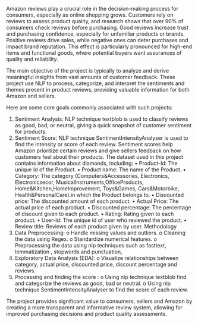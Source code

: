 Amazon reviews play a crucial role in the decision-making process for consumers, especially as online shopping grows. Customers rely on reviews to assess product quality, and research shows that over 90% of consumers check reviews before purchasing. Good reviews increase trust and purchasing confidence, especially for unfamiliar products or brands. Positive reviews drive sales, while negative ones can deter purchases and impact brand reputation. This effect is particularly pronounced for high-end items and functional goods, where potential buyers want assurances of quality and reliability.

The main objective of the project is typically to analyze and derive meaningful insights from vast amounts of customer feedback. These project use NLP to process, categorize, and interpret the sentiments and themes present in product reviews, providing valuable information for both Amazon and sellers. 

Here are some core goals commonly associated with such projects:
1.	Sentiment Analysis: NLP technique textblob is used to classify reviews as good, bad, or neutral, giving a quick snapshot of customer sentiment for products. 
2.	Sentiment Score: NLP technique SentimentIntensityAnalyser is used to find the intensity or score of each review. Sentiment scores help Amazon prioritize certain reviews and give sellers feedback on how customers feel about their products.
The dataset used in this project contains information about diamonds, including:
•	Product-Id: The unique Id of the Product.
•	Product name: The name of the Product.
•	Category: The category (Computers&Accessories, Electronics, Electronicsecor, MusicalInstruments,OfficeProducts, Home&Kitchen,HomeImprovement, Toys&Games, Cars&Motorbike, Health&PersonalCare).in which the Product belongs to.
•	Discounted price: The discounted amount of each product.
•	Actual Price: The actual price of each product.
•	Discounted percentage: The percentage of discount given to each product.
•	Rating: Rating given to each product.
•	User-Id: The unique id of user who reviewed the product.
•	Review title: Reviews of each product given by user.
Methodology
1.	Data Preprocessing:
o	Handle missing values and outliers.
o	Cleaning the data using Regex.
o	Standardize numerical features.
o	Preprocessing the data using nlp techniques such as fasttext, lemmatization , stopwords and punctuation,
2.	Exploratory Data Analysis (EDA):
o	Visualize relationships between category, actual price, discounted price, discount percentage and reviews.
3.	Processing and finding the score :
o	Using nlp technique textblob find and categorize the reviews as good, bad or neutral.
o	Using nlp technique SentimentIntensityAnalyser to find the score of each review.

The project provides significant value to consumers, sellers and Amazon by creating a more transparent and informative review system, allowing for improved purchasing decisions and product quality assessments.
